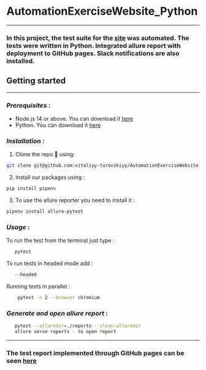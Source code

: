 # AutomationExerciseWebsite_Python
_____
### **In this project, the test suite for the [site](https://www.automationexercise.com/)** was automated. The tests were written in Python. Integrated allure report with deployment to GitHub pages. Slack notifications are also installed. 

## Getting started
___
### *Prerequisites* :
- Node.js 14 or above. You can download it [here](https://nodejs.org/en/download/)
- Python. You can download it [here](https://www.python.org/downloads/)

### *Installation* :  
1. Clone the repo :file_folder: using:  
```sh 
git clone git@github.com:vitaliyy-turovskiyy/AutomationExerciseWebsite_Python.git
```
2. Install our packages using :
```sh
pip install pipenv
```
3. To use the allure reporter you need to install it :
```sh
pipenv install allure-pytest
```
### *Usage* :
To run the test from the terminal just type :
```sh
   pytest
   ```
To run tests in headed mode add :
```sh
   --headed
   ```
Running tests in parallel :
```sh
    pytest -n 2 --browser chromium
   ```
### *Generate and open allure report* :
```sh
   pytest --alluredir=./reports --clean-alluredir
   allure serve reports - to open report 
   ```
____
### The test report implemented through GitHub pages can be seen [here](https://vitaliyy-turovskiyy.github.io/AutomationExerciseWebsite_Python/) 

